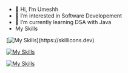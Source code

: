 - 👋 Hi, I’m Umeshh
- 👀 I’m interested in Software Developement 
- 🌱 I’m currently learning DSA with Java
-   My Skills
    
[![My Skills](https://skillicons.dev/icons?i=js,html,css,nodejs,)](https://skillicons.dev)

[![My Skills](https://skillicons.dev/icons?i=c,rust,java,php,react,git,github&perline=5)](https://skillicons.dev)

[![My Skills](https://skillicons.dev/icons?i=c,rust,java,php,react,git,github&perline=5)](https://skillicons.dev)



<!---
umesh7711/umesh7711 is a ✨ special ✨ repository because its `README.md` (this file) appears on your GitHub profile.
You can click the Preview link to take a look at your changes.
--->
